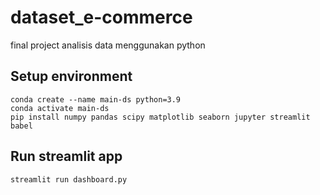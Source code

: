 # dataset_e-commerce
final project analisis data menggunakan python

## Setup environment 
```
conda create --name main-ds python=3.9
conda activate main-ds
pip install numpy pandas scipy matplotlib seaborn jupyter streamlit babel
```
## Run streamlit app
```
streamlit run dashboard.py
```
